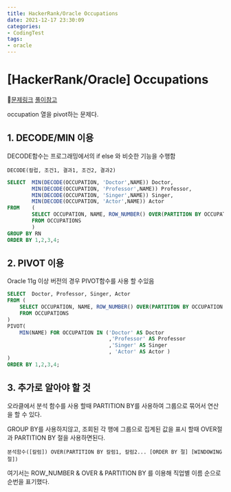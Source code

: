 ```yaml
---
title: HackerRank/Oracle Occupations
date: 2021-12-17 23:30:09
categories:
- CodingTest
tags:
- oracle
---
```


# [HackerRank/Oracle] Occupations

📌[문제링크](https://www.hackerrank.com/challenges/occupations/problem) [풀이참고](https://yurimyurim.tistory.com/11)

 

occupation 열을 pivot하는 문제다. 

## 1. DECODE/MIN 이용

DECODE함수는 프로그래밍에서의 if else 와 비슷한 기능을 수행함

`DECODE(컬럽, 조건1, 결과1, 조건2, 결과2)`

```sql
SELECT  MIN(DECODE(OCCUPATION, 'Doctor',NAME)) Doctor,
        MIN(DECODE(OCCUPATION, 'Professor',NAME)) Professor,
        MIN(DECODE(OCCUPATION, 'Singer',NAME)) Singer,
        MIN(DECODE(OCCUPATION, 'Actor',NAME)) Actor
FROM    (
        SELECT OCCUPATION, NAME, ROW_NUMBER() OVER(PARTITION BY OCCUPATION ORDER BY NAME) RN
        FROM OCCUPATIONS
        )
GROUP BY RN
ORDER BY 1,2,3,4;
```





## 2. PIVOT 이용

Oracle 11g 이상 버전의 경우 PIVOT함수를 사용 할 수있음

```sql
SELECT  Doctor, Professor, Singer, Actor 
FROM (
    SELECT OCCUPATION, NAME, ROW_NUMBER() OVER(PARTITION BY OCCUPATION ORDER BY NAME)RN
    FROM OCCUPATIONS
)
PIVOT(
    MIN(NAME) FOR OCCUPATION IN ('Doctor' AS Doctor
                                 ,'Professor' AS Professor
                                 ,'Singer' AS Singer
                                 , 'Actor' AS Actor )
)
ORDER BY 1,2,3,4;
```





## 3. 추가로 알아야 할 것

오라클에서 분석 함수를 사용 할때 PARTITION BY를 사용하여 그룹으로 묶어서 연산을 할 수 있다.

GROUP BY를 사용하지않고, 조회된 각 행에 그룹으로 집계된 값을 표시 할때 OVER절과 PARTITION BY 절을 사용하면된다.

`분석함수([칼럼]) OVER(PARTITION BY 칼럼1, 칼럼2... [ORDER BY 절] [WINDOWING 절])`



여기서는 ROW_NUMBER & OVER & PARTITION BY 를 이용해 직업별 이름 순으로 순번을 표기했다.

